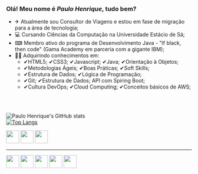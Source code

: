 ### Olá! Meu nome é <em><strong>Paulo Henrique</em></strong>, tudo bem?



- ✈ Atualmente sou Consultor de Viagens e estou em fase de migração para a área de tecnologia;
- 💻 Cursando Ciências da Computação na Universidade Estácio de Sá;
- ⌨ Membro ativo do programa de Desenvolvimento Java - "If black, then code" (Gama Academy em parceria com a gigante IBM);
- 👨‍🎓 Adquirindo conhecimentos em:
  - ✔HTML5;  ✔CSS3;  ✔Javascript;  ✔Java; ✔Orientação à Objetos;
  - ✔Metodologias Ágeis;  ✔Boas Práticas; ✔Soft Skills;
  - ✔Estrutura de Dados;  ✔Lógica de Programação;
  - ✔Git; ✔Estrutura de Dados; API com Spiring Boot;
  - ✔Cultura DevOps; ✔Cloud Computing; ✔Conceitos básicos de AWS;
  
<br>
<br>
   
![Paulo Henrique's GitHub stats](https://github-readme-stats.vercel.app/api?username=paulohenrique3140&theme=radical&show_icons=true) <br>
[![Top Langs](https://github-readme-stats.vercel.app/api/top-langs/?username=paulohenrique3140&layout=compact&theme=radical)](https://github.com/anuraghazra/github-readme-stats)
<div style="display: inline_block">
  <img height="35em" src="https://cdn.jsdelivr.net/gh/devicons/devicon/icons/html5/html5-plain.svg" />
  <img height="35em" src="https://cdn.jsdelivr.net/gh/devicons/devicon/icons/css3/css3-original.svg" />
  <img height="35em" src="https://cdn.jsdelivr.net/gh/devicons/devicon/icons/javascript/javascript-plain.svg" />
</div>

<hr />
<div style="display: inline_block">
  <a href="https://www.linkedin.com/in/paulohenrique3140/" target="_blank"><img height="35em" src="https://cdn.jsdelivr.net/gh/devicons/devicon/icons/linkedin/linkedin-original.svg" /></a>
  <a href="https://www.instagram.com/paulo.henrique3140/" target="_blank"><img height="35em" src="https://cdn-icons-png.flaticon.com/512/2111/2111463.png"></a>
  <a href="https://www.facebook.com/paulo.henrique3140/" target="_blank"><img height="35em" src="https://cdn.jsdelivr.net/gh/devicons/devicon/icons/facebook/facebook-original.svg" /></a>
  <a href="https://wa.me/5511934069298" target="_blank"><img height="35em" src="https://cdn.pixabay.com/photo/2015/08/03/13/58/soon-873316_1280.png"></a>
  <a href="mailto:paulohenrique3140@outlook.com" target="_blank"><img height="35em" src="https://cdn-icons-png.flaticon.com/512/552/552486.png"></a>
                                                             
</div>





